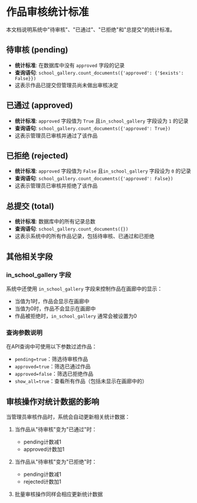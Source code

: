 # 作品审核统计标准

本文档说明系统中"待审核"、"已通过"、"已拒绝"和"总提交"的统计标准。

## 待审核 (pending)
- **统计标准**: 在数据库中没有 `approved` 字段的记录
- **查询语句**: `school_gallery.count_documents({'approved': {'$exists': False}})`
- 这表示作品已提交但管理员尚未做出审核决定

## 已通过 (approved)
- **统计标准**: `approved` 字段值为 `True` 且`in_school_gallery` 字段设为 `1` 的记录
- **查询语句**: `school_gallery.count_documents({'approved': True})`
- 这表示管理员已审核并通过了该作品

## 已拒绝 (rejected)
- **统计标准**: `approved` 字段值为 `False` 且`in_school_gallery` 字段设为 `0` 的记录
- **查询语句**: `school_gallery.count_documents({'approved': False})`
- 这表示管理员已审核并拒绝了该作品

## 总提交 (total)
- **统计标准**: 数据库中的所有记录总数
- **查询语句**: `school_gallery.count_documents({})`
- 这表示系统中的所有作品记录，包括待审核、已通过和已拒绝

## 其他相关字段

### in_school_gallery 字段
系统中还使用 `in_school_gallery` 字段来控制作品在画廊中的显示：
- 当值为1时，作品会显示在画廊中
- 当值为0时，作品不会显示在画廊中
- 作品被拒绝时，`in_school_gallery` 通常会被设置为0

### 查询参数说明
在API查询中可使用以下参数过滤作品：
- `pending=true`：筛选待审核作品
- `approved=true`：筛选已通过作品
- `approved=false`：筛选已拒绝作品
- `show_all=true`：查看所有作品（包括未显示在画廊中的）

## 审核操作对统计数据的影响

当管理员审核作品时，系统会自动更新相关统计数据：

1. 当作品从"待审核"变为"已通过"时：
   - pending计数减1
   - approved计数加1

2. 当作品从"待审核"变为"已拒绝"时：
   - pending计数减1
   - rejected计数加1

3. 批量审核操作同样会相应更新统计数据
